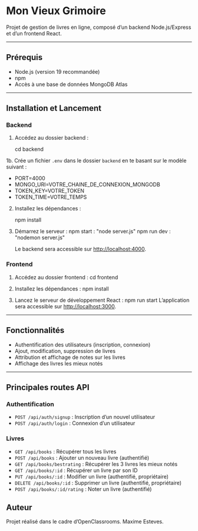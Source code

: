 # Mon Vieux Grimoire

Projet de gestion de livres en ligne, composé d’un backend Node.js/Express et d’un frontend React.

---

## Prérequis

- Node.js (version 19 recommandée)
- npm
- Accès à une base de données MongoDB Atlas

---

## Installation et Lancement

### Backend

1. Accédez au dossier backend :

   cd backend

1b. Crée un fichier `.env` dans le dossier `backend` en te basant sur le modèle suivant :

- PORT=4000
- MONGO_URI=VOTRE_CHAINE_DE_CONNEXION_MONGODB
- TOKEN_KEY=VOTRE_TOKEN
- TOKEN_TIME=VOTRE_TEMPS

2. Installez les dépendances :

   npm install

3. Démarrez le serveur :
   npm start : "node server.js"
   npm run dev : "nodemon server.js"

   Le backend sera accessible sur [http://localhost:4000](http://localhost:4000).

### Frontend

1. Accédez au dossier frontend :
   cd frontend

2. Installez les dépendances :
   npm install

3. Lancez le serveur de développement React :
   npm run start
   L’application sera accessible sur [http://localhost:3000](http://localhost:3000).

---

## Fonctionnalités

- Authentification des utilisateurs (inscription, connexion)
- Ajout, modification, suppression de livres
- Attribution et affichage de notes sur les livres
- Affichage des livres les mieux notés

---
## Principales routes API

### Authentification

- `POST /api/auth/signup` : Inscription d’un nouvel utilisateur
- `POST /api/auth/login` : Connexion d’un utilisateur

### Livres

- `GET /api/books` : Récupérer tous les livres
- `POST /api/books` : Ajouter un nouveau livre (authentifié)
- `GET /api/books/bestrating` : Récupérer les 3 livres les mieux notés
- `GET /api/books/:id` : Récupérer un livre par son ID
- `PUT /api/books/:id` : Modifier un livre (authentifié, propriétaire)
- `DELETE /api/books/:id` : Supprimer un livre (authentifié, propriétaire)
- `POST /api/books/:id/rating` : Noter un livre (authentifié)

## Auteur

Projet réalisé dans le cadre d’OpenClassrooms.
Maxime Esteves.